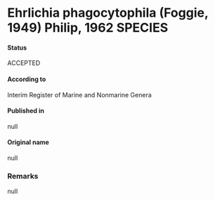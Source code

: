 # Ehrlichia phagocytophila (Foggie, 1949) Philip, 1962 SPECIES

#### Status
ACCEPTED

#### According to
Interim Register of Marine and Nonmarine Genera

#### Published in
null

#### Original name
null

### Remarks
null